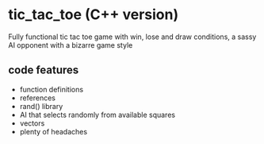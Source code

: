 # tic_tac_toe (C++ version)

Fully functional tic tac toe game with win, lose and draw conditions, a sassy AI opponent with a bizarre game style

## code features

- function definitions
- references
- rand() library
- AI that selects randomly from available squares
- vectors
- plenty of headaches
